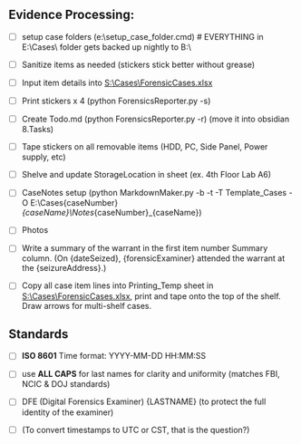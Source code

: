 

## **Evidence Processing:**

- [ ] setup case folders (e:\setup_case_folder.cmd)  #  EVERYTHING in E:\Cases\ folder gets backed up nightly to B:\

- [ ] Sanitize items as needed (stickers stick better without grease)

- [ ] Input item details into [S:\Cases\ForensicCases.xlsx](file://S:/Cases/ForensicCases.xlsx)

- [ ] Print stickers x 4 (python ForensicsReporter.py -s)

- [ ] Create Todo.md (python ForensicsReporter.py -r) (move it into obsidian 8.Tasks)

- [ ] Tape stickers on all removable items (HDD, PC, Side Panel, Power supply, etc)

- [ ] Shelve and update StorageLocation in sheet (ex. 4th Floor Lab A6)

- [ ] CaseNotes setup (python MarkdownMaker.py -b -t -T Template_Cases -O E:\Cases\{caseNumber}_{caseName}\Notes_{caseNumber}_{caseName})

- [ ] Photos

- [ ] Write a summary of the warrant in the first item number Summary column. (On {dateSeized}, {forensicExaminer} attended the warrant at the {seizureAddress}.)

- [ ] Copy all case item lines into Printing_Temp sheet in [S:\Cases\ForensicCases.xlsx](file://S:/Cases/ForensicCases.xlsx), print and tape onto the top of the shelf. Draw arrows for multi-shelf cases.


## Standards


- [ ] **ISO 8601** Time format: YYYY-MM-DD HH:MM:SS

- [ ] use **ALL CAPS** for last names for clarity and uniformity (matches FBI, NCIC & DOJ standards)

- [ ] DFE (Digital Forensics Examiner) {LASTNAME} (to protect the full identity of the examiner)

- [ ] (To convert timestamps to UTC or CST, that is the question?)



